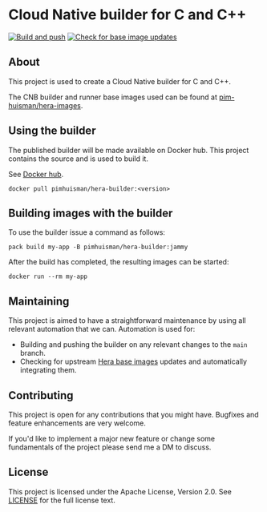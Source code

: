 # Cloud Native builder for C and C++
[![Build and push](https://github.com/pim-huisman/hera-builder/actions/workflows/build-and-push.yml/badge.svg)](https://github.com/pim-huisman/hera-builder/actions/workflows/build-and-push.yml)
[![Check for base image updates](https://github.com/pim-huisman/hera-builder/actions/workflows/check-base-image-updates.yml/badge.svg)](https://github.com/pim-huisman/hera-builder/actions/workflows/check-base-image-updates.yml)

## About
This project is used to create a Cloud Native builder for C and C++.

The CNB builder and runner base images used can be found at [pim-huisman/hera-images](https://github.com/pim-huisman/hera-images).

## Using the builder
The published builder will be made available on Docker hub. This project contains the source and is used to build it.

See [Docker hub](https://hub.docker.com/r/pimhuisman/hera-builder).

```docker pull pimhuisman/hera-builder:<version>```

## Building images with the builder
To use the builder issue a command as follows:

```pack build my-app -B pimhuisman/hera-builder:jammy```

After the build has completed, the resulting images can be started:

```docker run --rm my-app ```

## Maintaining
This project is aimed to have a straightforward maintenance by using all relevant automation that we can. Automation is used for:
- Building and pushing the builder on any relevant changes to the `main` branch.
- Checking for upstream [Hera base images](https://github.com/pim-huisman/hera-images) updates and automatically integrating them.

## Contributing
This project is open for any contributions that you might have. Bugfixes and feature enhancements are very welcome.

If you'd like to implement a major new feature or change some fundamentals of the project please send me a DM to discuss.

## License
This project is licensed under the Apache License, Version 2.0. See [LICENSE](LICENSE) for the full license text.